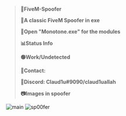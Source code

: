 >**👑FiveM-Spoofer**
>
>**🎯A classic FiveM Spoofer in exe**
>
>**🔩Open "Monotone.exe" for the modules**
>
>**📊Status Info**
>
>**🟢Work/Undetected**
>
>**📎Contact:**
>
>**📩Discord: Claud1u#9090/claud1uallah**
>
>**📷Images in spoofer**

![main](https://github.com/Claudiu7888/fivemspoofer/assets/102300524/03aaf9c1-aa43-4442-8b13-98a9f498d5c1)
![sp00fer](https://github.com/Claudiu7888/fivemspoofer/assets/102300524/768e0022-7164-43b5-bee8-4876ec6e7e82)

